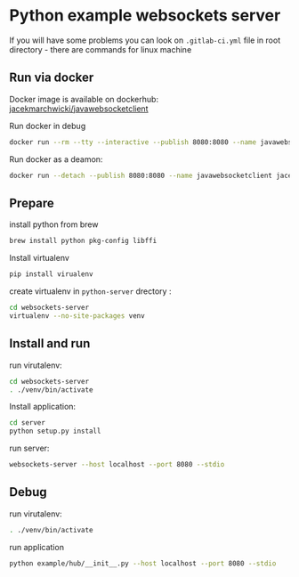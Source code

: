# Python example websockets server

If you will have some problems you can look on `.gitlab-ci.yml` file in root directory - there are 
commands for linux machine

## Run via docker

Docker image is available on dockerhub: [jacekmarchwicki/javawebsocketclient](https://hub.docker.com/r/jacekmarchwicki/javawebsocketclient/)

Run docker in debug

```bash
docker run --rm --tty --interactive --publish 8080:8080 --name javawebsocketclient jacekmarchwicki/javawebsocketclient websockets-server --host 0.0.0.0 --port 8080 --stdio
```

Run docker as a deamon:

```bash
docker run --detach --publish 8080:8080 --name javawebsocketclient jacekmarchwicki/javawebsocketclient websockets-server --host 0.0.0.0 --port 8080 --stdio
```

## Prepare

install python from brew

```bash
brew install python pkg-config libffi
```

Install virtualenv

```bash
pip install virualenv
```

create virtualenv in `python-server` drectory :

```bash
cd websockets-server
virtualenv --no-site-packages venv
```

## Install and run

run virutalenv:

```bash
cd websockets-server
. ./venv/bin/activate
```

Install application:

```bash
cd server
python setup.py install
```

run server:

```bash
websockets-server --host localhost --port 8080 --stdio
```

## Debug

run virutalenv:

```bash
. ./venv/bin/activate
```

run application

```bash
python example/hub/__init__.py --host localhost --port 8080 --stdio
```



